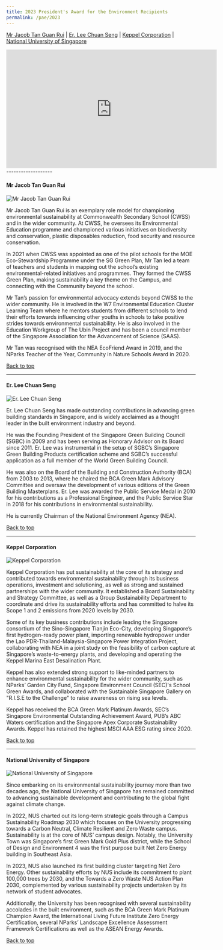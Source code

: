 ```yaml
---
title: 2023 President's Award for the Environment Recipients
permalink: /pae/2023
---
```



[Mr Jacob Tan Guan Rui](#jacobtan) | [Er. Lee Chuan Seng](#erlee) | [Keppel Corporation](#keppel) | [National University of Singapore](#nus)

<div class="bp-youtube">
<iframe width="560" height="315" title="PAE 2023" src="https://www.youtube.com/embed/RFG4ibSg-Ig?si=7BpwhPPZDFiIodkf" frameborder="0" allow="accelerometer; autoplay; clipboard-write; encrypted-media; gyroscope; picture-in-picture; web-share" allowfullscreen></iframe>
</div>
-------------------


<a name="jacobtan"></a>
#### Mr Jacob Tan Guan Rui

![Mr Jacob Tan Guan Rui](/images/pae/2021-Joseph-Koh.jpeg)

Mr Jacob Tan Guan Rui is an exemplary role model for championing environmental sustainability at Commonwealth Secondary School (CWSS) and in the wider community. At CWSS, he oversees its Environmental Education programme and championed various initiatives on biodiversity and conservation, plastic disposables reduction, food security and resource conservation. 

In 2021 when CWSS was appointed as one of the pilot schools for the MOE Eco-Stewardship Programme under the SG Green Plan, Mr Tan led a team of teachers and students in mapping out the school’s existing environmental-related initiatives and programmes. They formed the CWSS Green Plan, making sustainability a key theme on the Campus, and connecting with the Community beyond the school. 

Mr Tan’s passion for environmental advocacy extends beyond CWSS to the wider community. He is involved in the W7 Environmental Education Cluster Learning Team where he mentors students from different schools to lend their efforts towards influencing other youths in schools to take positive strides towards environmental sustainability. He is also involved in the Education Workgroup of The Ubin Project and has been a council member of the Singapore Association for the Advancement of Science (SAAS). 

Mr Tan was recognised with the NEA EcoFriend Award in 2019, and the NParks Teacher of the Year, Community in Nature Schools Award in 2020.

[Back to top](#top)

-------------------

<a name="erlee"></a>
#### Er. Lee Chuan Seng

![Er. Lee Chuan Seng](/images/pae/2021-Nanyang-Girls-High-School.jpeg)

Er. Lee Chuan Seng has made outstanding contributions in advancing green building standards in Singapore, and is widely acclaimed as a thought leader in the built environment industry and beyond. 

He was the Founding President of the Singapore Green Building Council (SGBC) in 2009 and has been serving as Honorary Advisor on its Board since 2011. Er. Lee was instrumental in the setup of SGBC’s Singapore Green Building Products certification scheme and SGBC’s successful application as a full member of the World Green Building Council. 

He was also on the Board of the Building and Construction Authority (BCA) from 2003 to 2013, where he chaired the BCA Green Mark Advisory Committee and oversaw the development of various editions of the Green Building Masterplans. Er. Lee was awarded the Public Service Medal in 2010 for his contributions as a Professional Engineer, and the Public Service Star in 2018 for his contributions in environmental sustainability. 

He is currently Chairman of the National Environment Agency (NEA).

[Back to top](#top)

-------------------


<a name="keppel"></a>
#### Keppel Corporation

![Keppel Corporation](/images/pae/2021-DBS.jpeg)

Keppel Corporation has put sustainability at the core of its strategy and contributed towards environmental sustainability through its business operations, investment and solutioning, as well as strong and sustained partnerships with the wider community. It established a Board Sustainability and Strategy Committee, as well as a Group Sustainability Department to coordinate and drive its sustainability efforts and has committed to halve its Scope 1 and 2 emissions from 2020 levels by 2030. 

Some of its key business contributions include leading the Singapore consortium of the Sino-Singapore Tianjin Eco-City, developing Singapore’s first hydrogen-ready power plant, importing renewable hydropower under the Lao PDR-Thailand-Malaysia-Singapore Power Integration Project, collaborating with NEA in a joint study on the feasibility of carbon capture at Singapore’s waste-to-energy plants, and developing and operating the Keppel Marina East Desalination Plant. 

Keppel has also extended strong support to like-minded partners to enhance environmental sustainability for the wider community, such as NParks’ Garden City Fund, Singapore Environment Council (SEC)'s School Green Awards, and collaborated with the Sustainable Singapore Gallery on "R.I.S.E to the Challenge" to raise awareness on rising sea levels. 

Keppel has received the BCA Green Mark Platinum Awards, SEC’s Singapore Environmental Outstanding Achievement Award, PUB’s ABC Waters certification and the Singapore Apex Corporate Sustainability Awards. Keppel has retained the highest MSCI AAA ESG rating since 2020.

[Back to top](#top)

-------------------


<a name="nus"></a>
#### National University of Singapore

![National University of Singapore](/images/pae/2021-Edible-Garden-City.jpeg)

Since embarking on its environmental sustainability journey more than two decades ago, the National University of Singapore has remained committed to advancing sustainable development and contributing to the global fight against climate change. 

In 2022, NUS charted out its long-term strategic goals through a Campus Sustainability Roadmap 2030 which focuses on the University progressing towards a Carbon Neutral, Climate Resilient and Zero Waste campus. Sustainability is at the core of NUS’ campus design. Notably, the University Town was Singapore’s first Green Mark Gold Plus district, while the School of Design and Environment 4 was the first purpose built Net Zero Energy building in Southeast Asia. 

In 2023, NUS also launched its first building cluster targeting Net Zero Energy. Other sustainability efforts by NUS include its commitment to plant 100,000 trees by 2030, and the Towards a Zero Waste NUS Action Plan 2030, complemented by various sustainability projects undertaken by its network of student advocates.

Additionally, the University has been recognised with several sustainability accolades in the built environment, such as the BCA Green Mark Platinum Champion Award, the International Living Future Institute Zero Energy Certification, several NParks’ Landscape Excellence Assessment Framework Certifications as well as the ASEAN Energy Awards.

[Back to top](#top)
